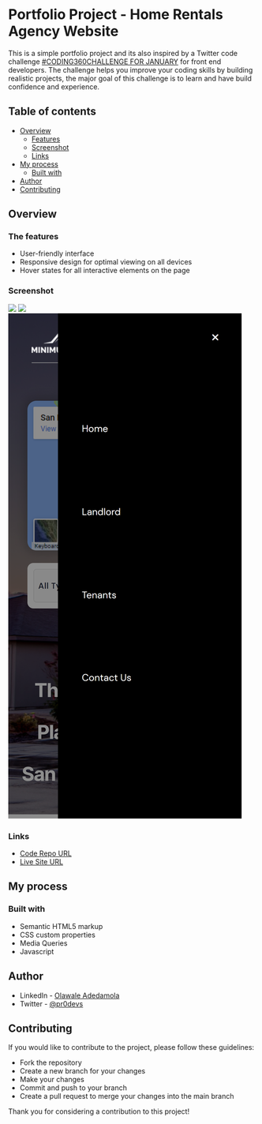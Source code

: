 # Portfolio Project - Home Rentals Agency Website

This is a simple portfolio project and its also inspired by a Twitter code challenge [#CODING360CHALLENGE FOR JANUARY](https://twitter.com/codingossy/status/1610534130428661760?s=20&t=80STVNYmUh3ADhz9CjAyHQ) for front end developers. The challenge helps you improve your coding skills by building realistic projects, the major goal of this challenge is to learn and have build confidence and experience.

## Table of contents

- [Overview](#overview)
  - [Features](#the-features)
  - [Screenshot](#screenshot)
  - [Links](#links)
- [My process](#my-process)
  - [Built with](#built-with)
- [Author](#author)
- [Contributing](#contributing)

## Overview

### The features

- User-friendly interface
- Responsive design for optimal viewing on all devices
- Hover states for all interactive elements on the page

### Screenshot

![](./files/images/desktop-view.png)
![](./files/images/mobile-view.png)
![](./files/images/mobile-menu-open-view.png)

### Links

- [Code Repo URL](https://github.com/Dprof-code/home-rentals-agency-website)
- [Live Site URL](https://rentals-hub.netlify.app)

## My process

### Built with

- Semantic HTML5 markup
- CSS custom properties
- Media Queries
- Javascript

## Author

- LinkedIn - [Olawale Adedamola](https://www.linkedin.com/in/olawale-adedamola-b9b1641a2/)
- Twitter - [@pr0devs](https://twitter.com/pr0devs)

## Contributing

If you would like to contribute to the project, please follow these guidelines:

- Fork the repository
- Create a new branch for your changes
- Make your changes
- Commit and push to your branch
- Create a pull request to merge your changes into the main branch

Thank you for considering a contribution to this project!
